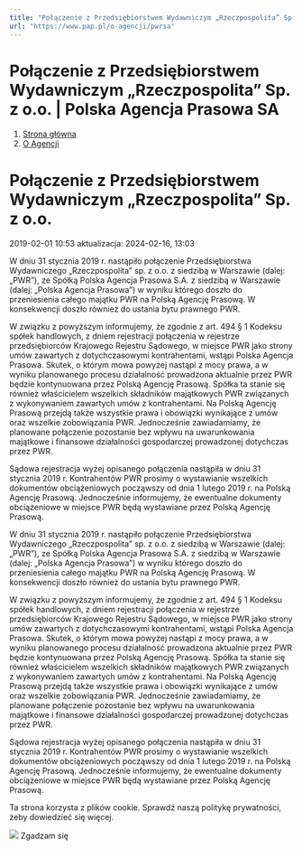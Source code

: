 ```yaml
---
title: "Połączenie z Przedsiębiorstwem Wydawniczym „Rzeczpospolita” Sp. z o.o. | Polska Agencja Prasowa SA"
url: "https://www.pap.pl/o-agencji/pwrsa"
---
```


# Połączenie z Przedsiębiorstwem Wydawniczym „Rzeczpospolita” Sp. z o.o. | Polska Agencja Prasowa SA














1. [Strona główna](/)
2. [O Agencji](/o-agencji)









# Połączenie z Przedsiębiorstwem Wydawniczym „Rzeczpospolita” Sp. z o.o.









 2019\-02\-01 10:53 aktualizacja: 2024\-02\-16, 13:03 













W dniu 31 stycznia 2019 r. nastąpiło połączenie Przedsiębiorstwa Wydawniczego „Rzeczpospolita” sp. z o.o. z siedzibą w Warszawie (dalej: „PWR”), ze Spółką Polska Agencja Prasowa S.A. z siedzibą w Warszawie (dalej: „Polska Agencja Prasowa”) w wyniku którego doszło do przeniesienia całego majątku PWR na Polską Agencję Prasową. W konsekwencji doszło również do ustania bytu prawnego PWR.  

  

W związku z powyższym informujemy, że zgodnie z art. 494 § 1 Kodeksu spółek handlowych, z dniem rejestracji połączenia w rejestrze przedsiębiorców Krajowego Rejestru Sądowego, w miejsce PWR jako strony umów zawartych z dotychczasowymi kontrahentami, wstąpi Polska Agencja Prasowa. Skutek, o którym mowa powyżej nastąpi z mocy prawa, a w wyniku planowanego procesu działalność prowadzona aktualnie przez PWR będzie kontynuowana przez Polską Agencję Prasową. Spółka ta stanie się również właścicielem wszelkich składników majątkowych PWR związanych z wykonywaniem zawartych umów z kontrahentami. Na Polską Agencję Prasową przejdą także wszystkie prawa i obowiązki wynikające z umów oraz wszelkie zobowiązania PWR. Jednocześnie zawiadamiamy, że planowane połączenie pozostanie bez wpływu na uwarunkowania majątkowe i finansowe działalności gospodarczej prowadzonej dotychczas przez PWR.  

  

Sądowa rejestracja wyżej opisanego połączenia nastąpiła w dniu 31 stycznia 2019 r. Kontrahentów PWR prosimy o wystawianie wszelkich dokumentów obciążeniowych począwszy od dnia 1 lutego 2019 r. na Polską Agencję Prasową. Jednocześnie informujemy, że ewentualne dokumenty obciążeniowe w miejsce PWR będą wystawiane przez Polską Agencję Prasową.



























W dniu 31 stycznia 2019 r. nastąpiło połączenie Przedsiębiorstwa Wydawniczego „Rzeczpospolita” sp. z o.o. z siedzibą w Warszawie (dalej: „PWR”), ze Spółką Polska Agencja Prasowa S.A. z siedzibą w Warszawie (dalej: „Polska Agencja Prasowa”) w wyniku którego doszło do przeniesienia całego majątku PWR na Polską Agencję Prasową. W konsekwencji doszło również do ustania bytu prawnego PWR.  

  

W związku z powyższym informujemy, że zgodnie z art. 494 § 1 Kodeksu spółek handlowych, z dniem rejestracji połączenia w rejestrze przedsiębiorców Krajowego Rejestru Sądowego, w miejsce PWR jako strony umów zawartych z dotychczasowymi kontrahentami, wstąpi Polska Agencja Prasowa. Skutek, o którym mowa powyżej nastąpi z mocy prawa, a w wyniku planowanego procesu działalność prowadzona aktualnie przez PWR będzie kontynuowana przez Polską Agencję Prasową. Spółka ta stanie się również właścicielem wszelkich składników majątkowych PWR związanych z wykonywaniem zawartych umów z kontrahentami. Na Polską Agencję Prasową przejdą także wszystkie prawa i obowiązki wynikające z umów oraz wszelkie zobowiązania PWR. Jednocześnie zawiadamiamy, że planowane połączenie pozostanie bez wpływu na uwarunkowania majątkowe i finansowe działalności gospodarczej prowadzonej dotychczas przez PWR.  

  

Sądowa rejestracja wyżej opisanego połączenia nastąpiła w dniu 31 stycznia 2019 r. Kontrahentów PWR prosimy o wystawianie wszelkich dokumentów obciążeniowych począwszy od dnia 1 lutego 2019 r. na Polską Agencję Prasową. Jednocześnie informujemy, że ewentualne dokumenty obciążeniowe w miejsce PWR będą wystawiane przez Polską Agencję Prasową.



 Ta strona korzysta z plików cookie. Sprawdź naszą politykę prywatności, żeby dowiedzieć się więcej.
 

![](/themes/pap/assets/images/ok.png) Zgadzam się
 






